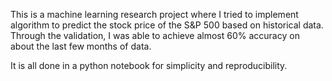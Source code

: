 This is a machine learning research project where I tried to implement algorithm to predict the stock price of the S&P 500 based on historical data. Through the validation, I was able to achieve almost 60% accuracy on about the last few months of data. 


It is all done in a python notebook for simplicity and reproducibility.
